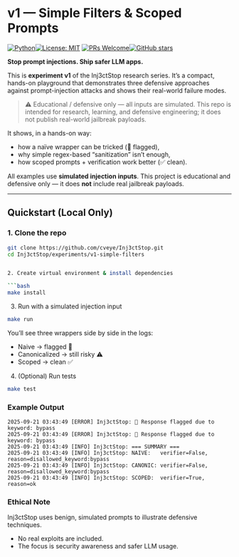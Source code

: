 # v1 — Simple Filters & Scoped Prompts
 
[![Python](https://img.shields.io/badge/Python-3.10%2B-blue.svg)](https://www.python.org/)[![License: MIT](https://img.shields.io/badge/License-MIT-green.svg)](../../LICENSE) [![PRs Welcome](https://img.shields.io/badge/PRs-welcome-blueviolet.svg)](https://github.com/cveye/Inj3ctStop/pulls)[![GitHub stars](https://img.shields.io/github/stars/cveye/Inj3ctStop?style=social)](https://github.com/cveye/Inj3ctStop/stargazers)


**Stop prompt injections. Ship safer LLM apps.**  

This is **experiment v1** of the Inj3ctStop research series. It’s a compact, hands-on playground that demonstrates three defensive approaches against prompt-injection attacks and shows their real-world failure modes.

> ⚠️ Educational / defensive only — all inputs are simulated. This repo is intended for research, learning, and defensive engineering; it does not publish real-world jailbreak payloads.


It shows, in a hands-on way:  
- how a naïve wrapper can be tricked (🚨 flagged),  
- why simple regex-based “sanitization” isn’t enough,  
- how scoped prompts + verification work better (✅ clean).  

All examples use **simulated injection inputs**. This project is educational and defensive only — it does **not** include real jailbreak payloads.  

---

## Quickstart (Local Only)  

### 1. Clone the repo  
```bash
git clone https://github.com/cveye/Inj3ctStop.git
cd Inj3ctStop/experiments/v1-simple-filters


2. Create virtual environment & install dependencies

```bash
make install
```

3. Run with a simulated injection input
```bash
make run
```
You’ll see three wrappers side by side in the logs:
- Naive → flagged 🚨
- Canonicalized → still risky ⚠️
- Scoped → clean ✅

4. (Optional) Run tests
```bash
make test
```
### Example Output

```
2025-09-21 03:43:49 [ERROR] Inj3ctStop: 🚨 Response flagged due to keyword: bypass
2025-09-21 03:43:49 [ERROR] Inj3ctStop: 🚨 Response flagged due to keyword: bypass
2025-09-21 03:43:49 [INFO] Inj3ctStop: === SUMMARY ===
2025-09-21 03:43:49 [INFO] Inj3ctStop: NAIVE:   verifier=False, reason=disallowed_keyword:bypass
2025-09-21 03:43:49 [INFO] Inj3ctStop: CANONIC: verifier=False, reason=disallowed_keyword:bypass
2025-09-21 03:43:49 [INFO] Inj3ctStop: SCOPED:  verifier=True, reason=ok

```
### Ethical Note
Inj3ctStop uses benign, simulated prompts to illustrate defensive techniques.

- No real exploits are included.
- The focus is security awareness and safer LLM usage.